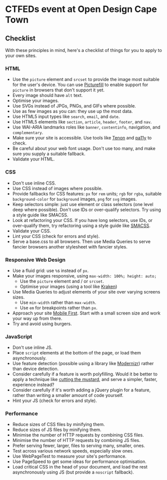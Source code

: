 # CTFEDs event at Open Design Cape Town

## Checklist

With these principles in mind, here's a checklist of things for you to apply to your own sites.

### HTML

* Use the `picture` element and `srcset` to provide the image most suitable for the user's device. You can use [Picturefill](http://scottjehl.github.io/picturefill/) to enable support for `picture` in browsers that don't support it yet.
* Every image should have `alt` text.
* Optimise your images.
* Use SVGs instead of JPGs, PNGs, and GIFs where possible.
* Use as few images as you can: they use up the most data.
* Use HTML5 input types like `search`, `email`, and `date`.
* Use HTML5 elements like `section`, `article`, `header`, `footer`, and `nav`.
* Use WAI-ARIA landmarks roles like `banner`, `contentinfo`, navigation, and `complementary`.
* Make sure your site is accessible. Use tools like [Tenon](http://tenon.io/) and [pa11y](http://pa11y.org/) to check.
* Be careful about your web font usage. Don't use too many, and make sure you supply a suitable fallback.
* Validate your HTML.

### CSS

* Don't use inline CSS.
* Use CSS instead of images where possible.
* Provide fallbacks for CSS features: `px` for `rem` units; `rgb` for `rgba`, suitable `background-color` for `background` images, `png` for `svg` images.
* Keep selectors simple: just use element or class selectors (one level deep where possible). Don't use IDs or over-qualify selectors. Try using a style guide like SMACSS.
* Look at refactoring your CSS. If you have long selectors, use IDs, or over-qualify them, try refactoring using a style guide like [SMACSS](https://smacss.com/).
* Validate your CSS.
* Lint your CSS (check for errors and style).
* Serve a base.css to all browsers. Then use Media Queries to serve fancier browsers another stylesheet with fancier styles.

### Responsive Web Design

* Use a fluid grid: use `%`s instead of `px`.
* Make your images responsive, using `max-width: 100%; height: auto;`
  * Use the `picture` element and / or `srcset`.
  * Optimise your images (using a tool like [Kraken](https://kraken.io/))
* Use Media Queries to adjust elements of your site over varying screens sizes.
  * Use `min-width` rather than `max-width`.
  * Use `em` for breakpoints rather than `px`.
* Approach your site [Mobile First](http://www.lukew.com/resources/mobile_first.asp). Start with a small screen size and work your way up from there.
* Try and avoid using burgers.

### JavaScript

* Don't use inline JS.
* Place `script` elements at the bottom of the page, or load them asynchronously.
* Use feature detection (possible using a library like [Modernizr](http://modernizr.com/)) rather than device detection.
* Consider carefully if a feature is worth polyfilling. Would it be better to apply a technique like [cutting the mustard](http://responsivenews.co.uk/post/18948466399/cutting-the-mustard), and serve a simpler, faster, experience instead?
* Consider carefully if it's worth adding a jQuery plugin for a feature, rather than writing a smaller amount of code yourself.
* Hint your JS (check for errors and style).

### Performance

* Reduce sizes of CSS files by minifying them.
* Reduce sizes of JS files by minifying them.
* Minimise the number of HTTP requests by combining CSS files.
* Minimise the number of HTTP requests by combining JS files.
* Prefer serving fewer, larger, files to serving many, smaller, ones.
* Test across various network speeds, especially slow ones.
* Use WebPageTest to measure your site's performance.
* Use PageSpeed to get some ideas for performance optimisation.
* Load critical CSS in the head of your document, and load the rest asynchronously using JS (but provide a `noscript` fallback).
